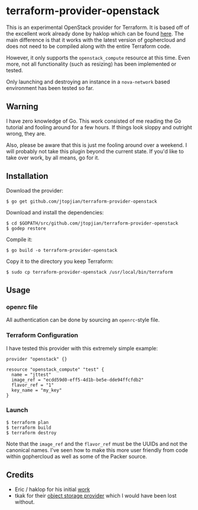 # terraform-provider-openstack

This is an experimental OpenStack provider for Terraform. It is based off of the excellent work already done by haklop which can be found [here](https://github.com/haklop/terraform). The main difference is that it works with the latest version of gophercloud and does not need to be compiled along with the entire Terraform code.

However, it only supports the `openstack_compute` resource at this time. Even more, not all functionality (such as resizing) has been implemented or tested.

Only launching and destroying an instance in a `nova-network` based environment has been tested so far.

## Warning

I have zero knowledge of Go. This work consisted of me reading the Go tutorial and fooling around for a few hours. If things look sloppy and outright wrong, they are.

Also, please be aware that this is just me fooling around over a weekend. I will probably not take this plugin beyond the current state. If you'd like to take over work, by all means, go for it.

## Installation

Download the provider:

```shell
$ go get github.com/jtopjian/terraform-provider-openstack
```

Download and install the dependencies:

```shell
$ cd $GOPATH/src/github.com/jtopjian/terraform-provider-openstack
$ godep restore
```

Compile it:

```shell
$ go build -o terraform-provider-openstack
```

Copy it to the directory you keep Terraform:

```shell
$ sudo cp terraform-provider-openstack /usr/local/bin/terraform
```

## Usage

### openrc file

All authentication can be done by sourcing an `openrc`-style file.

### Terraform Configuration

I have tested this provider with this extremely simple example:

```
provider "openstack" {}

resource "openstack_compute" "test" {
  name = "jttest"
  image_ref = "ecdd59d0-eff5-4d1b-be5e-dde94ffcfdb2"
  flavor_ref = "1"
  key_name = "my_key"
}
```

### Launch

```shell
$ terraform plan
$ terraform build
$ terraform destroy
```

Note that the `image_ref` and the `flavor_ref` must be the UUIDs and not the canonical names. I've seen how to make this more user friendly from code within gophercloud as well as some of the Packer source.

## Credits

* Eric / haklop for his initial [work](https://github.com/haklop/terraform)
* tkak for their [object storage provider](https://github.com/tkak/terraform-provider-conoha) which I would have been lost without.
